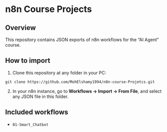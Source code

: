 # n8n Course Projects

## Overview
This repository contains JSON exports of n8n workflows for the “AI Agent” course.

## How to import

1. Clone this repository at any folder in your PC:

`git clone https://github.com/MohElshamy1994/n8n-course-Projetcs.git`

2. In your n8n instance, go to **Workflows → Import → From File**, and select any JSON file in this folder.

## Included workflows

- `01-Smart_Chatbot`
